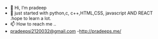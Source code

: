 - 👋 Hi, I’m pradeep
- 👀 just started with python,c, c++,HTML,CSS, javascript AND REACT .hope to learn a lot.
- 📫 How to reach me ..
- pradeepsi2120032@gmail.com
-http://pradeeps.me/
